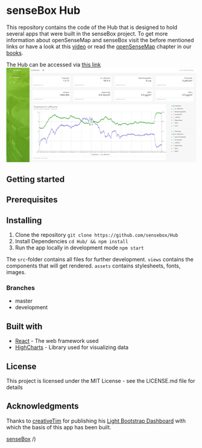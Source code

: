 # senseBox Hub 
 This repository contains the code of the Hub that is designed to hold several apps that were built in the senseBox project. To get more information about openSenseMap and senseBox visit the before mentioned links or have a look at this [video](https://www.youtube.com/watch?v=I8ZeT6hzjKQ) or read the [openSenseMap](https://osem.books.sensebox.de/) chapter in our [books](https://books.sensebox.de/).

The Hub can be accessed via [this link](https://dashboardsensebox.netlify.com/#/)
![Dashboard](screen.png)


## Getting started 

## Prerequisites

## Installing 

 1. Clone the repository
`git clone https://github.com/sensebox/Hub`
 2. Install Dependencies
 `cd Hub/ && npm install`
 3. Run the app locally in development mode 
 `npm start`

 The `src`-folder contains all files for further development.
`views` contains the components that will get rendered. 
`assets` contains stylesheets, fonts, images.

### Branches 
- master
- development 

## Built with
 - [React](reactjs.org) - The web framework used
 - [HighCharts](https://www.highcharts.com) - Library used for visualizing data 
## License 
This project is licensed under the MIT License - see the LICENSE.md file for details

## Acknowledgments
Thanks to [creativeTim](https://www.creative-tim.com/) for publishing his [Light Bootstrap Dashboard](https://demos.creative-tim.com/light-bootstrap-dashboard-react/#/dashboard) with which the basis of this app has been built.

[senseBox](https://sensebox.de/)
/)
